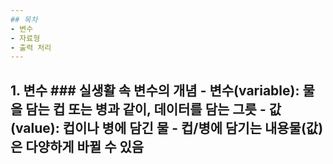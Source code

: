 ```yaml
--- 
## 목차 
- 변수 
- 자료형 
- 출력 처리 
---
```

## 1. 변수 ### 실생활 속 변수의 개념 - **변수(variable)**: 물을 담는 컵 또는 병과 같이, 데이터를 담는 그릇 - **값(value)**: 컵이나 병에 담긴 물 - 컵/병에 담기는 내용물(값)은 다양하게 바뀔 수 있음